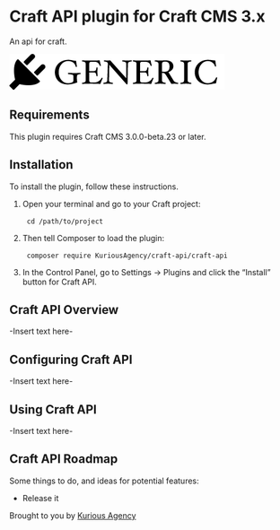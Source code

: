 # Craft API plugin for Craft CMS 3.x

An api for craft.

![Screenshot](resources/img/plugin-logo.png)

## Requirements

This plugin requires Craft CMS 3.0.0-beta.23 or later.

## Installation

To install the plugin, follow these instructions.

1. Open your terminal and go to your Craft project:

        cd /path/to/project

2. Then tell Composer to load the plugin:

        composer require KuriousAgency/craft-api/craft-api

3. In the Control Panel, go to Settings → Plugins and click the “Install” button for Craft API.

## Craft API Overview

-Insert text here-

## Configuring Craft API

-Insert text here-

## Using Craft API

-Insert text here-

## Craft API Roadmap

Some things to do, and ideas for potential features:

* Release it

Brought to you by [Kurious Agency](https://kurious.agency)
